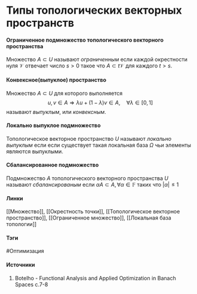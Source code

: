 # Типы топологических векторных пространств
#### Ограниченное подмножество топологического векторного пространства
Множество $A\subset U$ называют *ограниченным* если каждой окрестности нуля $\mathcal{V}$ отвечает число $s>0$ такое что $A\subset t\mathcal{V}$ для каждого $t>s$.
#### Конвексное(выпуклое) пространство
Множество $A\subset U$ для которого выполняется 
$$
u,v\in A\Rightarrow\lambda u+(1-\lambda)v\in A,\quad\forall\lambda\in[0,1]
$$
называют *выпуклым*, или *конвексным*.
#### Локально выпуклое подмножество
Топологическое векторное пространство $U$ называют *локально выпуклым* если если существует такая локальная база $\Omega$ чьи элементы являются выпуклыми.
#### Сбалансированное подмножество
Подмножество $A$ топологического векторного пространства $U$ называют *сбалансированым* если $\alpha A\subset A,\forall\alpha\in\mathbb{F}$ таких что $|\alpha|\le1$
#### Линки
 [[Множество]],
 [[Окрестность точки]],
 [[Топологическое векторное пространство]],
 [[Ограниченное множество]],
 [[Локальная база топологии]]
 
#### Тэги
 #Оптимизация 
#### Источники
 1. Botelho - Functional Analysis and Applied Optimization in Banach Spaces с.7-8